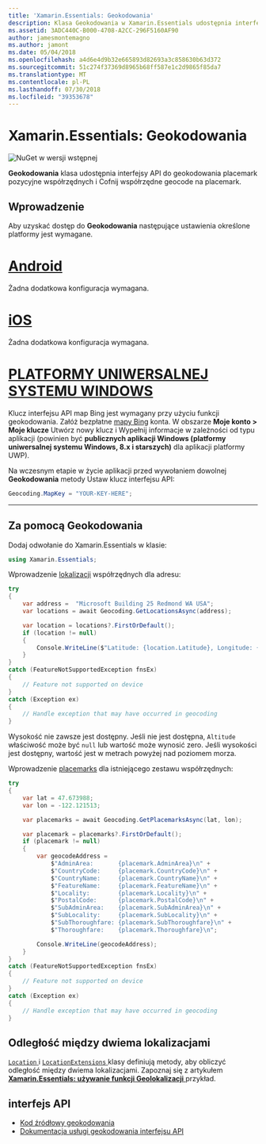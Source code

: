 ```yaml
---
title: 'Xamarin.Essentials: Geokodowania'
description: Klasa Geokodowania w Xamarin.Essentials udostępnia interfejsy API do obu geocode placemark pozycyjne współrzędnych i Cofnij współrzędne geocode na placemark.
ms.assetid: 3ADC440C-B000-4708-A2CC-296F5160AF90
author: jamesmontemagno
ms.author: jamont
ms.date: 05/04/2018
ms.openlocfilehash: a4d6e4d9b32e665893d82693a3c858630b63d372
ms.sourcegitcommit: 51c274f37369d8965b68ff587e1c2d9865f85da7
ms.translationtype: MT
ms.contentlocale: pl-PL
ms.lasthandoff: 07/30/2018
ms.locfileid: "39353678"
---
```

# <a name="xamarinessentials-geocoding"></a>Xamarin.Essentials: Geokodowania

![NuGet w wersji wstępnej](~/media/shared/pre-release.png)

**Geokodowania** klasa udostępnia interfejsy API do geokodowania placemark pozycyjne współrzędnych i Cofnij współrzędne geocode na placemark.

## <a name="getting-started"></a>Wprowadzenie

Aby uzyskać dostęp do **Geokodowania** następujące ustawienia określone platformy jest wymagane.

# <a name="androidtabandroid"></a>[Android](#tab/android)

Żadna dodatkowa konfiguracja wymagana.

# <a name="iostabios"></a>[iOS](#tab/ios)

Żadna dodatkowa konfiguracja wymagana.

# <a name="uwptabuwp"></a>[PLATFORMY UNIWERSALNEJ SYSTEMU WINDOWS](#tab/uwp)

Klucz interfejsu API map Bing jest wymagany przy użyciu funkcji geokodowania. Załóż bezpłatne [mapy Bing](https://www.bingmapsportal.com/) konta. W obszarze **Moje konto > Moje klucze** Utwórz nowy klucz i Wypełnij informacje w zależności od typu aplikacji (powinien być **publicznych aplikacji Windows (platformy uniwersalnej systemu Windows, 8.x i starszych)** dla aplikacji platformy UWP).

Na wczesnym etapie w życie aplikacji przed wywołaniem dowolnej **Geokodowania** metody Ustaw klucz interfejsu API:

```csharp
Geocoding.MapKey = "YOUR-KEY-HERE";
```

-----

## <a name="using-geocoding"></a>Za pomocą Geokodowania

Dodaj odwołanie do Xamarin.Essentials w klasie:

```csharp
using Xamarin.Essentials;
```

Wprowadzenie [lokalizacji](xref:Xamarin.Essentials.Location) współrzędnych dla adresu:

```csharp
try
{
    var address =  "Microsoft Building 25 Redmond WA USA";
    var locations = await Geocoding.GetLocationsAsync(address);

    var location = locations?.FirstOrDefault();
    if (location != null)
    {
        Console.WriteLine($"Latitude: {location.Latitude}, Longitude: {location.Longitude}, Altitude: {location.Altitude}");
    }
}
catch (FeatureNotSupportedException fnsEx)
{
    // Feature not supported on device
}
catch (Exception ex)
{
    // Handle exception that may have occurred in geocoding
}
```

Wysokość nie zawsze jest dostępny. Jeśli nie jest dostępna, `Altitude` właściwość może być `null` lub wartość może wynosić zero. Jeśli wysokości jest dostępny, wartość jest w metrach powyżej nad poziomem morza.

Wprowadzenie [placemarks](xref:Xamarin.Essentials.Placemark) dla istniejącego zestawu współrzędnych:

```csharp
try
{
    var lat = 47.673988;
    var lon = -122.121513;

    var placemarks = await Geocoding.GetPlacemarksAsync(lat, lon);

    var placemark = placemarks?.FirstOrDefault();
    if (placemark != null)
    {
        var geocodeAddress =
            $"AdminArea:       {placemark.AdminArea}\n" +
            $"CountryCode:     {placemark.CountryCode}\n" +
            $"CountryName:     {placemark.CountryName}\n" +
            $"FeatureName:     {placemark.FeatureName}\n" +
            $"Locality:        {placemark.Locality}\n" +
            $"PostalCode:      {placemark.PostalCode}\n" +
            $"SubAdminArea:    {placemark.SubAdminArea}\n" +
            $"SubLocality:     {placemark.SubLocality}\n" +
            $"SubThoroughfare: {placemark.SubThoroughfare}\n" +
            $"Thoroughfare:    {placemark.Thoroughfare}\n";

        Console.WriteLine(geocodeAddress);
    }
}
catch (FeatureNotSupportedException fnsEx)
{
    // Feature not supported on device
}
catch (Exception ex)
{
    // Handle exception that may have occurred in geocoding
}
```

## <a name="distance-between-two-locations"></a>Odległość między dwiema lokalizacjami

[ `Location` ](xref:Xamarin.Essentials.Location) i [ `LocationExtensions` ](xref:Xamarin.Essentials.LocationExtensions) klasy definiują metody, aby obliczyć odległość między dwiema lokalizacjami. Zapoznaj się z artykułem [ **Xamarin.Essentials: używanie funkcji Geolokalizacji** ](geolocation.md#calculate-distance) przykład.

## <a name="api"></a>interfejs API

- [Kod źródłowy geokodowania](https://github.com/xamarin/Essentials/tree/master/Xamarin.Essentials/Geocoding)
- [Dokumentacja usługi geokodowania interfejsu API](xref:Xamarin.Essentials.Geocoding)
